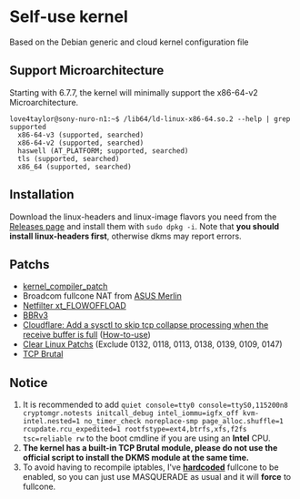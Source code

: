 # Self-use kernel

Based on the Debian generic and cloud kernel configuration file

## Support Microarchitecture

Starting with 6.7.7, the kernel will minimally support the x86-64-v2 Microarchitecture.

```
love4taylor@sony-nuro-n1:~$ /lib64/ld-linux-x86-64.so.2 --help | grep supported
  x86-64-v3 (supported, searched)
  x86-64-v2 (supported, searched)
  haswell (AT_PLATFORM; supported, searched)
  tls (supported, searched)
  x86_64 (supported, searched)
```

## Installation

Download the linux-headers and linux-image flavors you need from the [Releases page](https://github.com/love4taylor/linux-self-use-deb/releases) and install them with `sudo dpkg -i`. Note that **you should install linux-headers first**, otherwise dkms may report errors.

## Patchs

- [kernel_compiler_patch](https://github.com/graysky2/kernel_compiler_patch)
- Broadcom fullcone NAT from [ASUS Merlin](https://github.com/RMerl/asuswrt-merlin.ng)
- [Netfilter xt_FLOWOFFLOAD](https://gitlab.com/xanmod/linux-patches/-/blob/master/linux-6.8.y-xanmod/net/netfilter/0002-netfilter-add-xt_FLOWOFFLOAD-target.patch?ref_type=heads)
- [BBRv3](https://gitlab.com/xanmod/linux-patches/-/tree/master/linux-6.8.y-xanmod/net/tcp/bbr3?ref_type=heads)
- [Cloudflare: Add a sysctl to skip tcp collapse processing when the receive  buffer is full](https://gitlab.com/xanmod/linux-patches/-/blob/master/linux-6.8.y-xanmod/net/tcp/cloudflare/0001-tcp-Add-a-sysctl-to-skip-tcp-collapse-processing-whe.patch?ref_type=heads) ([How-to-use](https://blog.cloudflare.com/optimizing-tcp-for-high-throughput-and-low-latency/))
- [Clear Linux Patchs](https://github.com/clearlinux-pkgs/linux) (Exclude 0132, 0118, 0113, 0138, 0139, 0109, 0147)
- [TCP Brutal](https://github.com/love4taylor/linux-self-use-deb/blob/master/patches/others/0001-net-tcp_brutal-make-it-as-a-built-in-kernel-module.patch)

## Notice

1. It is recommended to add `quiet console=tty0 console=ttyS0,115200n8 cryptomgr.notests initcall_debug intel_iommu=igfx_off kvm-intel.nested=1 no_timer_check noreplace-smp page_alloc.shuffle=1 rcupdate.rcu_expedited=1 rootfstype=ext4,btrfs,xfs,f2fs tsc=reliable rw` to the boot cmdline if you are using an **Intel** CPU.
2. **The kernel has a built-in TCP Brutal module, please do not use the official script to install the DKMS module at the same time.**
3. To avoid having to recompile iptables, I've [**hardcoded**](https://github.com/love4taylor/linux-self-use-deb/blob/1584f29602cb48ba1045ab0084fe205baf20ce2b/patches/others/0001-netfilter-nat-add-brcm-fullcone-support-from-ASUS.patch#L245-L250) fullcone to be enabled, so you can just use MASQUERADE as usual and it will **force** to fullcone.
